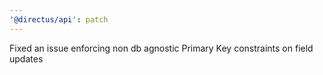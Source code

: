 ```yaml
---
'@directus/api': patch
---
```


Fixed an issue enforcing non db agnostic Primary Key constraints on field updates
